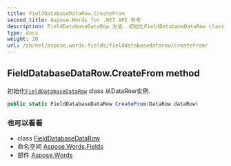 ```yaml
---
title: FieldDatabaseDataRow.CreateFrom
second_title: Aspose.Words for .NET API 参考
description: FieldDatabaseDataRow 方法. 初始化FieldDatabaseDataRow class 从DataRow实例.
type: docs
weight: 20
url: /zh/net/aspose.words.fields/fielddatabasedatarow/createfrom/
---
```

## FieldDatabaseDataRow.CreateFrom method

初始化[`FieldDatabaseDataRow`](../) class 从DataRow实例.

```csharp
public static FieldDatabaseDataRow CreateFrom(DataRow dataRow)
```

### 也可以看看

* class [FieldDatabaseDataRow](../)
* 命名空间 [Aspose.Words.Fields](../../fielddatabasedatarow/)
* 部件 [Aspose.Words](../../../)


